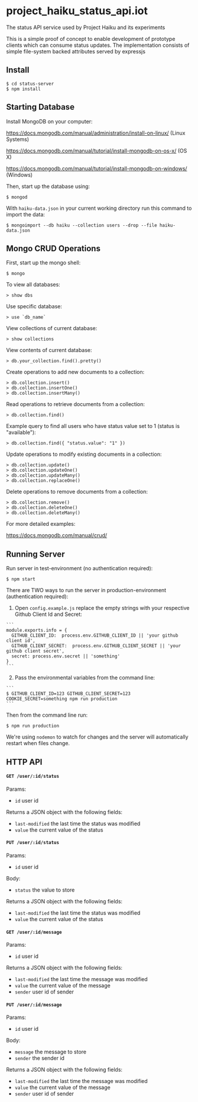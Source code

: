 # project_haiku_status_api.iot

The status API service used by Project Haiku and its experiments

This is a simple proof of concept to enable development of prototype clients which can consume status updates. The implementation consists of simple file-system backed attributes served by expressjs


## Install

```
$ cd status-server
$ npm install
```


## Starting Database

Install MongoDB on your computer:

https://docs.mongodb.com/manual/administration/install-on-linux/ (Linux Systems)

https://docs.mongodb.com/manual/tutorial/install-mongodb-on-os-x/ (OS X)

https://docs.mongodb.com/manual/tutorial/install-mongodb-on-windows/ (Windows)

Then, start up the database using:

```
$ mongod
```

With `haiku-data.json` in your current working directory run this command to import the data:

```
$ mongoimport --db haiku --collection users --drop --file haiku-data.json
```


## Mongo CRUD Operations

First, start up the mongo shell:

```
$ mongo
```

To view all databases:

```
> show dbs
```

Use specific database:

```
> use `db_name`
```

View collections of current database:

```
> show collections
```

View contents of current database:

```
> db.your_collection.find().pretty()
```

Create operations to add new documents to a collection:

```
> db.collection.insert()
> db.collection.insertOne()
> db.collection.insertMany()
```

Read operations to retrieve documents from a collection:

```
> db.collection.find()
```

  Example query to find all users who have status value set to 1 (status is "available"):

  ```
  > db.collection.find({ "status.value": "1" })
  ```

Update operations to modify existing documents in a collection:

```
> db.collection.update()
> db.collection.updateOne()
> db.collection.updateMany()
> db.collection.replaceOne()
```

Delete operations to remove documents from a collection:

```
> db.collection.remove()
> db.collection.deleteOne()
> db.collection.deleteMany()
```

For more detailed examples:

https://docs.mongodb.com/manual/crud/


## Running Server

Run server in test-environment (no authentication required):

```
$ npm start
```

There are TWO ways to run the server in production-environment (authentication required):

  1. Open `config.example.js` replace the empty strings with your respective Github Client Id and Secret:

    ```
    module.exports.info = {
      GITHUB_CLIENT_ID:  process.env.GITHUB_CLIENT_ID || 'your github client id',
      GITHUB_CLIENT_SECRET:  process.env.GITHUB_CLIENT_SECRET || 'your github client secret',
      secret: process.env.secret || 'something'
    }
    ```

  2. Pass the environmental variables from the command line:
  
    ```
    $ GITHUB_CLIENT_ID=123 GITHUB_CLIENT_SECRET=123 COOKIE_SECRET=something npm run production
    ```

Then from the command line run:

```
$ npm run production
```

We're using `nodemon` to watch for changes and the server will automatically restart when files change.


## HTTP API

#### `GET /user/:id/status`

Params:

  - `id` user id

Returns a JSON object with the following fields:
  - `last-modified` the last time the status was modified
  - `value` the current value of the status

#### `PUT /user/:id/status`

Params:

  - `id` user id

Body:

  - `status` the value to store

Returns a JSON object with the following fields:
  - `last-modified` the last time the status was modified
  - `value` the current value of the status

#### `GET /user/:id/message`

Params:

  - `id` user id

Returns a JSON object with the following fields:
  - `last-modified` the last time the message was modified
  - `value` the current value of the message
  - `sender` user id of sender

#### `PUT /user/:id/message`

Params:

  - `id` user id

Body:

  - `message` the message to store
  - `sender` the sender id

Returns a JSON object with the following fields:
  - `last-modified` the last time the message was modified
  - `value` the current value of the message
  - `sender` user id of sender
